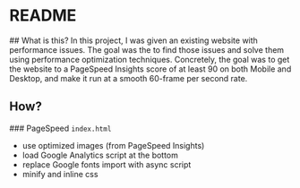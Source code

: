 # README

## What is this?
In this project, I was given an existing website with performance issues. The goal was the 
to find those issues and solve them using performance optimization techniques.  Concretely, the goal
was to get the website to a PageSpeed Insights score of at least 90 on both Mobile and Desktop, and make it run at a smooth 60-frame per second rate.

## How?
### PageSpeed
```index.html```
* use optimized images (from PageSpeed Insights)
* load Google Analytics script at the bottom
* replace Google fonts import with async script
* minify and inline css
